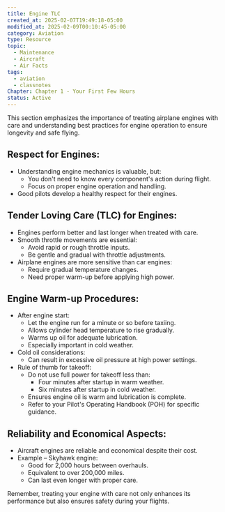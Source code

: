 ```yaml
---
title: Engine TLC
created_at: 2025-02-07T19:49:18-05:00
modified_at: 2025-02-09T00:10:45-05:00
category: Aviation
type: Resource
topic:
  - Maintenance
  - Aircraft
  - Air Facts
tags:
  - aviation
  - classnotes
Chapter: Chapter 1 - Your First Few Hours
status: Active
---
```


This section emphasizes the importance of treating airplane engines with care and understanding best practices for engine operation to ensure longevity and safe flying.

## Respect for Engines:

- Understanding engine mechanics is valuable, but:
    - You don't need to know every component's action during flight.
    - Focus on proper engine operation and handling.
- Good pilots develop a healthy respect for their engines.

## Tender Loving Care (TLC) for Engines:

- Engines perform better and last longer when treated with care.
- Smooth throttle movements are essential:
    - Avoid rapid or rough throttle inputs.
    - Be gentle and gradual with throttle adjustments.
- Airplane engines are more sensitive than car engines:
    - Require gradual temperature changes.
    - Need proper warm-up before applying high power.

## Engine Warm-up Procedures:

- After engine start:
    - Let the engine run for a minute or so before taxiing.
    - Allows cylinder head temperature to rise gradually.
    - Warms up oil for adequate lubrication.
    - Especially important in cold weather.
- Cold oil considerations:
    - Can result in excessive oil pressure at high power settings.
- Rule of thumb for takeoff:
    - Do not use full power for takeoff less than:
        - Four minutes after startup in warm weather.
        - Six minutes after startup in cold weather.
    - Ensures engine oil is warm and lubrication is complete.
    - Refer to your Pilot's Operating Handbook (POH) for specific guidance.

## Reliability and Economical Aspects:

- Aircraft engines are reliable and economical despite their cost.
- Example – Skyhawk engine:
    - Good for 2,000 hours between overhauls.
    - Equivalent to over 200,000 miles.
    - Can last even longer with proper care.

Remember, treating your engine with care not only enhances its performance but also ensures safety during your flights.